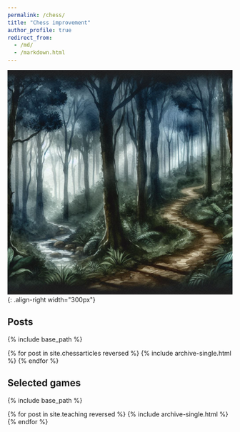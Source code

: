 ```yaml
---
permalink: /chess/
title: "Chess improvement"
author_profile: true
redirect_from: 
  - /md/
  - /markdown.html
---
```

![Text](/images/DeepDarkForest.png){: .align-right width="300px"}

## Posts

{% include base_path %}

{% for post in site.chessarticles reversed %}
  {% include archive-single.html %}
{% endfor %}

## Selected games

{% include base_path %}

{% for post in site.teaching reversed %}
  {% include archive-single.html %}
{% endfor %}


